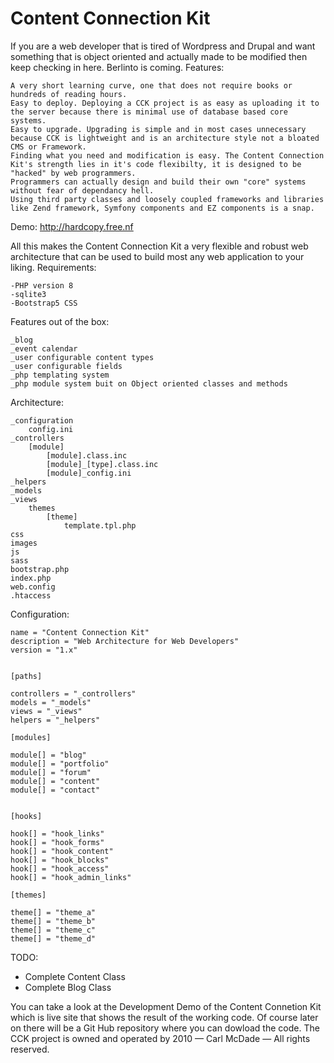 Content Connection Kit
========


If you are a web developer that is tired of Wordpress and Drupal and want something that is object oriented and actually made to be modified then keep checking in here. Berlinto is coming.
Features:

    A very short learning curve, one that does not require books or hundreds of reading hours.
    Easy to deploy. Deploying a CCK project is as easy as uploading it to the server because there is minimal use of database based core systems.
    Easy to upgrade. Upgrading is simple and in most cases unnecessary because CCK is lightweight and is an architecture style not a bloated CMS or Framework.
    Finding what you need and modification is easy. The Content Connection Kit's strength lies in it's code flexibilty, it is designed to be "hacked" by web programmers.
    Programmers can actually design and build their own "core" systems without fear of dependancy hell.
    Using third party classes and loosely coupled frameworks and libraries like Zend framework, Symfony components and EZ components is a snap.

Demo: http://hardcopy.free.nf

All this makes the Content Connection Kit a very flexible and robust web architecture that can be used to build most any web application to your liking.
Requirements:

    -PHP version 8
    -sqlite3
    -Bootstrap5 CSS
    
Features out of the box:

    _blog
    _event calendar
    _user configurable content types
    _user configurable fields
    _php templating system
    _php module system buit on Object oriented classes and methods
    

Architecture:

    _configuration
        config.ini
    _controllers
        [module]
            [module].class.inc
            [module]_[type].class.inc
            [module]_config.ini
    _helpers
    _models
    _views
        themes
            [theme]
                template.tpl.php
    css
    images
    js
    sass
    bootstrap.php
    index.php
    web.config
    .htaccess

Configuration:

    name = "Content Connection Kit"
    description = "Web Architecture for Web Developers"
    version = "1.x"


    [paths]

    controllers = "_controllers"
    models = "_models"
    views = "_views"
    helpers = "_helpers"

    [modules]

    module[] = "blog"
    module[] = "portfolio"
    module[] = "forum"
    module[] = "content"
    module[] = "contact"


    [hooks] 

    hook[] = "hook_links"
    hook[] = "hook_forms"
    hook[] = "hook_content"
    hook[] = "hook_blocks"
    hook[] = "hook_access"
    hook[] = "hook_admin_links"
    
    [themes] 

    theme[] = "theme_a"
    theme[] = "theme_b"
    theme[] = "theme_c"
    theme[] = "theme_d"
    
TODO:

<ul>
<li> Complete Content Class </li>
<li> Complete Blog Class</li>
</ul>

You can take a look at the Development Demo of the Content Connetion Kit which is live site that shows the result of the working code. Of course later on there will be a Git Hub repository where you can dowload the code.
The CCK project is owned and operated by 2010 — Carl McDade — All rights reserved.

